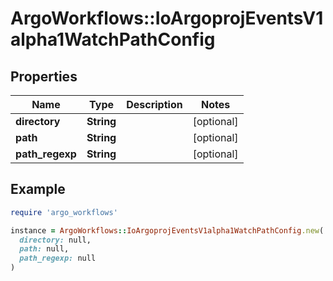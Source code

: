 # ArgoWorkflows::IoArgoprojEventsV1alpha1WatchPathConfig

## Properties

| Name | Type | Description | Notes |
| ---- | ---- | ----------- | ----- |
| **directory** | **String** |  | [optional] |
| **path** | **String** |  | [optional] |
| **path_regexp** | **String** |  | [optional] |

## Example

```ruby
require 'argo_workflows'

instance = ArgoWorkflows::IoArgoprojEventsV1alpha1WatchPathConfig.new(
  directory: null,
  path: null,
  path_regexp: null
)
```

